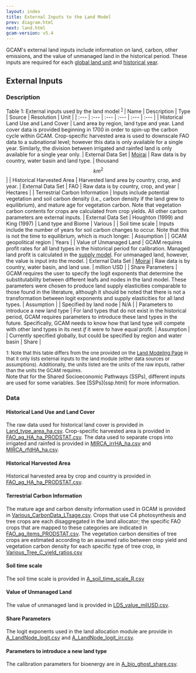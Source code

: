 ```yaml
---
layout: index
title: External Inputs to the Land Model
prev: diagram.html
next: land.html
gcam-version: v5.4 
---
```


GCAM's external land inputs include information on land, carbon, other emissions, and the value of unmanaged land in the historical period. These inputs are required for each [global land unit](common_assumptions.html#global-land-units) and [historical year](common_assumptions.html#historical-years).


## External Inputs

### Description

Table 1: External inputs used by the land model <sup>[1](#table_footnote)</sup>
| Name | Description | Type | Source | Resolution | Unit |
| :--- | :--- | :--- | :--- | :--- | :--- |
| Historical Land Use and Land Cover | Land area by region, land type and year. Land cover data is provided beginning in 1700 in order to spin-up the carbon cycle within GCAM. Crop-specific harvested area is used to downscale FAO data to a subnational level; however this data is only available for a single year. Similarly, the division between irrigated and rainfed land is only available for a single year only. | External Data Set | <a href="https://github.com/JGCRI/moirai">Moirai</a> | Raw data is by country, water basin and land type. | thousand $$km^2$$ |
| Historical Harvested Area | Harvested land area by country, crop, and year. | External Data Set | FAO | Raw data is by country, crop, and year | Hectares |
| Terrestrial Carbon Information | Inputs include potential vegetation and soil carbon density (i.e., carbon density if the land grew to equilibrium), and mature age for vegetation carbon. Note that vegetation carbon contents for crops are calculated from crop yields. All other carbon parameters are external inputs. | External Data Set |  Houghton (1999) and King (1997) | Land type and Biome | Various |
| Soil time scale | Inputs include the number of years for soil carbon changes to occur. Note that this is not the time to equilibrium, which is much longer. | Assumption | | GCAM geopolitical region | Years |
| Value of Unmanaged Land | GCAM requires profit rates for all land types in the historical period for calibration. Managed land profit is calculated in the <a href="inputs_supply.html">supply model</a>. For unmanaged land, however, the value is input into the model. | External Data Set | <a href="https://github.com/JGCRI/moirai">Moirai</a> | Raw data is by country, water basin, and land use. | million USD |
| Share Parameters | GCAM requires the user to specify the logit exponents that determine the substitutability between different leafs and nodes in the land model. These parameters were chosen to produce land supply elasticities comparable to those found in the literature, although it should be noted that there is not a transformation between logit exponents and supply elasticities for all land types. | Assumption |  | Specified by land node | N/A |
| Parameters to introduce a new land type | For land types that do not exist in the historical period, GCAM requires parameters to introduce these land types in the future. Specifically, GCAM needs to know how that land type will compete with other land types in its nest _if_ it were to have equal profit. | Assumption | | Currently specified globally, but could be specified by region and water basin | Share |

<font size="-1">
<a name="table_footnote">1</a>: Note that this table differs from the one provided on the <a href="land.html#inputs-to-the-module">Land Modeling Page</a> in that it only lists external inputs to the land module (either data sources or assumptions). Additionally, the units listed are the units of the raw inputs, rather than the units the GCAM requires.
</font>

<br/>
Note that for the Shared Socioeconomic Pathways (SSPs), different inputs are used for some variables. See [SSPs](ssp.html) for more information.

### Data

#### Historical Land Use and Land Cover
The raw data used for historical land cover is provided in [Land_type_area_ha.csv](https://github.com/JGCRI/gcam-core/blob/master/input/gcamdata/inst/extdata/aglu/LDS/Land_type_area_ha.csv). Crop-specific harvested area is provided in [FAO_ag_HA_ha_PRODSTAT.csv](https://github.com/JGCRI/gcam-core/blob/master/input/gcamdata/inst/extdata/aglu/FAO/FAO_ag_HA_ha_PRODSTAT.csv). The data used to separate crops into irrigated and rainfed is provided in [MIRCA_irrHA_ha.csv](https://github.com/JGCRI/gcam-core/blob/master/input/gcamdata/inst/extdata/aglu/LDS/MIRCA_irrHA_ha.csv) and [MIRCA_rfdHA_ha.csv](https://github.com/JGCRI/gcam-core/blob/master/input/gcamdata/inst/extdata/aglu/LDS/MIRCA_rfdHA_ha.csv).

#### Historical Harvested Area
Historical harvested area by crop and country is provided in [FAO_ag_HA_ha_PRODSTAT.csv](https://github.com/JGCRI/gcam-core/blob/master/input/gcamdata/inst/extdata/aglu/FAO/FAO_ag_HA_ha_PRODSTAT.csv).

#### Terrestrial Carbon Information
The mature age and carbon density information used in GCAM is provided in [Various_CarbonData_LTsage.csv](https://github.com/JGCRI/gcam-core/blob/master/input/gcamdata/inst/extdata/aglu/Various_CarbonData_LTsage.csv).
Crops that use C4 photosynthesis and tree crops are each disaggregated in the land allocator; the specific FAO crops that are mapped to these categories are indicated in  [FAO_ag_items_PRODSTAT.csv](https://github.com/JGCRI/gcam-core/blob/master/input/gcamdata/inst/extdata/aglu/FAO/FAO_ag_items_PRODSTAT.csv). The vegetation carbon densities of tree crops are estimated according to an assumed ratio between crop yield and vegetation carbon density for each specific type of tree crop, in [Various_Tree_C_yield_ratios.csv](https://github.com/JGCRI/gcam-core/blob/master/input/gcamdata/inst/extdata/aglu/Various_Tree_C_yield_ratios.csv) 

#### Soil time scale
The soil time scale is provided in [A_soil_time_scale_R.csv](https://github.com/JGCRI/gcam-core/blob/master/input/gcamdata/inst/extdata/aglu/A_soil_time_scale_R.csv)

#### Value of Unmanaged Land
The value of unmanaged land is provided in [LDS_value_milUSD.csv](https://github.com/JGCRI/gcam-core/blob/master/input/gcamdata/inst/extdata/aglu/LDS/LDS_value_milUSD.csv).

#### Share Parameters
The logit exponents used in the land allocation module are provide in [A_LandNode_logit.csv](https://github.com/JGCRI/gcam-core/blob/master/input/gcamdata/inst/extdata/aglu/A_LandNode_logit.csv) and [A_LandNode_logit_irr.csv](https://github.com/JGCRI/gcam-core/blob/master/input/gcamdata/inst/extdata/aglu/A_LandNode_logit_irr.csv).

#### Parameters to introduce a new land type
The calibration parameters for bioenergy are in [A_bio_ghost_share.csv](https://github.com/JGCRI/gcam-core/blob/master/input/gcamdata/inst/extdata/aglu/A_bio_ghost_share.csv).


